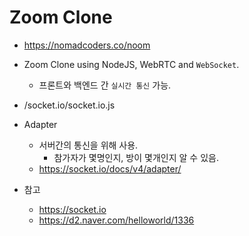 # Zoom Clone

* https://nomadcoders.co/noom
* Zoom Clone using NodeJS, WebRTC and `WebSocket`.
    * 프론트와 백엔드 간 `실시간 통신` 가능.

* /socket.io/socket.io.js
    
* Adapter
  * 서버간의 통신을 위해 사용.
    * 참가자가 몇명인지, 방이 몇개인지 알 수 있음.
  * https://socket.io/docs/v4/adapter/

* 참고
  * https://socket.io
  * https://d2.naver.com/helloworld/1336

